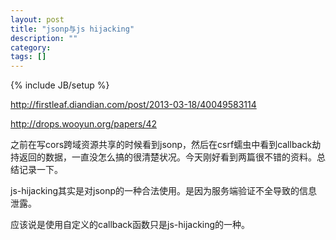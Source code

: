 ```yaml
---
layout: post
title: "jsonp与js hijacking"
description: ""
category: 
tags: []
---
```

{% include JB/setup %}

http://firstleaf.diandian.com/post/2013-03-18/40049583114

http://drops.wooyun.org/papers/42

之前在写cors跨域资源共享的时候看到jsonp，然后在csrf蠕虫中看到callback劫持返回的数据，一直没怎么搞的很清楚状况。今天刚好看到两篇很不错的资料。总结记录一下。

js-hijacking其实是对jsonp的一种合法使用。是因为服务端验证不全导致的信息泄露。

应该说是使用自定义的callback函数只是js-hijacking的一种。


